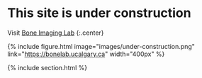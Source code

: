 ---
---

# This site is under construction
Visit [Bone Imaging Lab](https://bonelab.ucalgary.ca)
{:.center}

{%
  include figure.html
  image="images/under-construction.png"
  link="https://bonelab.ucalgary.ca"
  width="400px"
%}

{% include section.html %}
